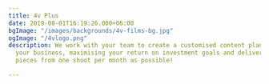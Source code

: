 ```yaml
---
title: 4v Plus
date: 2019-08-01T16:19:26.000+06:00
bgImage: "/images/backgrounds/4v-films-bg.jpg"
ogImage: "/4vlogo.png"
description: We work with your team to create a customised content plan based around
  your business, maximising your return on investment goals and deliver as many content
  pieces from one shoot per month as possible!

---
```

